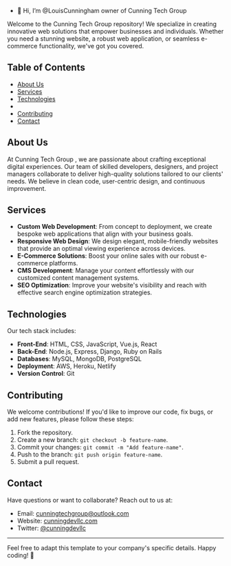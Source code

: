 - 👋 Hi, I’m @LouisCunningham owner of Cunning Tech Group


Welcome to the Cunning Tech Group repository! We specialize in creating innovative web solutions that empower businesses and individuals. 
Whether you need a stunning website, a robust web application, or seamless e-commerce functionality, we've got you covered.

## Table of Contents

- [About Us](#about-us)
- [Services](#services)
- [Technologies](#technologies)
- 
- [Contributing](#contributing)
- [Contact](#contact)

## About Us

At Cunning Tech Group , we are passionate about crafting exceptional digital experiences. Our team of skilled developers, designers, and project managers collaborate to 
deliver high-quality solutions tailored to our clients' needs. We believe in clean code, user-centric design, and continuous improvement.

## Services

- **Custom Web Development**: From concept to deployment, we create bespoke web applications that align with your business goals.
- **Responsive Web Design**: We design elegant, mobile-friendly websites that provide an optimal viewing experience across devices.
- **E-Commerce Solutions**: Boost your online sales with our robust e-commerce platforms.
- **CMS Development**: Manage your content effortlessly with our customized content management systems.
- **SEO Optimization**: Improve your website's visibility and reach with effective search engine optimization strategies.

## Technologies

Our tech stack includes:

- **Front-End**: HTML, CSS, JavaScript, Vue.js, React
- **Back-End**: Node.js, Express, Django, Ruby on Rails
- **Databases**: MySQL, MongoDB, PostgreSQL
- **Deployment**: AWS, Heroku, Netlify
- **Version Control**: Git


## Contributing

We welcome contributions! If you'd like to improve our code, fix bugs, or add new features, please follow these steps:

1. Fork the repository.
2. Create a new branch: `git checkout -b feature-name`.
3. Commit your changes: `git commit -m "Add feature-name"`.
4. Push to the branch: `git push origin feature-name`.
5. Submit a pull request.

## Contact

Have questions or want to collaborate? Reach out to us at:

- Email: cunningtechgroup@outlook.com
- Website: [cunningdevllc.com](https://www.cunningdevllc.com)
- Twitter: [@cunningdevllc](https://twitter.com/cunningdevllc)

---

Feel free to adapt this template to your company's specific details. Happy coding! 🚀


<!---
test
--->



